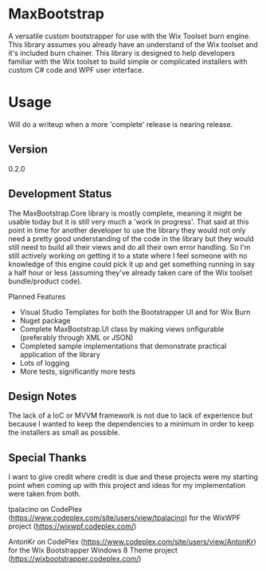# MaxBootstrap
A versatile custom bootstrapper for use with the Wix Toolset burn engine.  This library assumes you already have an understand of the Wix toolset and it's included burn chainer.  This library is designed to help developers familiar with the Wix toolset to build simple or complicated installers with custom C# code and WPF user interface.

# Usage
Will do a writeup when a more 'complete' release is nearing release.

## Version
0.2.0

## Development Status
The MaxBootstrap.Core library is mostly complete, meaning it might be usable today but it is still very much a 'work in progress'.  That said at this point in time for another developer to use the library they would not only need a pretty good understanding of the code in the library but they would still need to build all their views and do all their own error handling.  So I'm still actively working on getting it to a state where I feel someone with no knowledge of this engine could pick it up and get something running in say a half hour or less (assuming they've already taken care of the Wix toolset bundle/product code).

Planned Features
- Visual Studio Templates for both the Bootstrapper UI and for Wix Burn
- Nuget package
- Complete MaxBootstrap.UI class by making views onfigurable (preferably through XML or JSON)
- Completed sample implementations that demonstrate practical application of the library
- Lots of logging
- More tests, significantly more tests

## Design Notes
The lack of a IoC or MVVM framework is not due to lack of experience but because I wanted to keep the dependencies to a minimum in order to keep the installers as small as possible.

## Special Thanks
I want to give credit where credit is due and these projects were my starting point when coming up with this project and ideas for my implementation were taken from both.

tpalacino on CodePlex (https://www.codeplex.com/site/users/view/tpalacino) for the WixWPF project (https://wixwpf.codeplex.com/)

AntonKr on CodePlex (https://www.codeplex.com/site/users/view/AntonKr) for the Wix Bootstrapper Windows 8 Theme project (https://wixbootstrapper.codeplex.com/)
